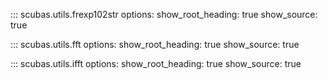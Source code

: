 <!-- 
Author(s): Shibaji Chakraborty, Xueling Shi

Disclaimer:
SCUBAS is under the MIT license found in the root directory LICENSE.md 
Everyone is permitted to copy and distribute verbatim copies of this license 
document.

This version of the MIT Public License incorporates the terms
and conditions of MIT General Public License.
-->

::: scubas.utils.frexp102str
    options:
      show_root_heading: true
      show_source: true
      
::: scubas.utils.fft
    options:
      show_root_heading: true
      show_source: true
      
::: scubas.utils.ifft
    options:
      show_root_heading: true
      show_source: true